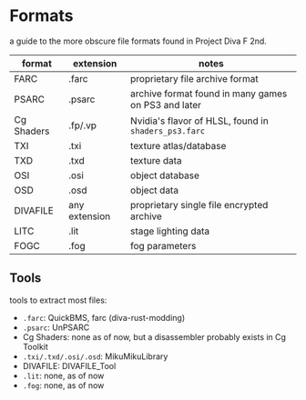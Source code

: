 # Formats
a guide to the more obscure file formats found in Project Diva F 2nd.

|format|extension| notes|
|------|---------|------|
|FARC|.farc|proprietary file archive format|
|PSARC|.psarc|archive format found in many games on PS3 and later|
|Cg Shaders|.fp/.vp|Nvidia's flavor of HLSL, found in `shaders_ps3.farc`|
|TXI|.txi|texture atlas/database|
|TXD|.txd|texture data|
|OSI|.osi|object database|
|OSD|.osd|object data|
|DIVAFILE|any extension|proprietary single file encrypted archive|
|LITC|.lit|stage lighting data|
|FOGC|.fog|fog parameters|

## Tools
tools to extract most files:
- `.farc`: QuickBMS, farc (diva-rust-modding)
- `.psarc`: UnPSARC
- Cg Shaders: none as of now, but a disassembler probably exists in Cg Toolkit
- `.txi/.txd/.osi/.osd`: MikuMikuLibrary
- DIVAFILE: DIVAFILE_Tool
- `.lit`: none, as of now
- `.fog`: none, as of now
